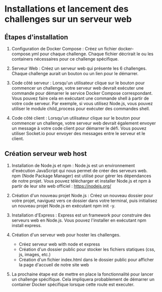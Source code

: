 

# Installations et lancement des challenges sur un serveur web 

## Étapes d'installation 
1. Configuration de Docker Compose : Créez un fichier docker-compose.yml pour chaque challenge. Chaque fichier décrirait le ou les containers nécessaires pour ce challenge spécifique.

2. Serveur Web : Créez un serveur web qui présente les 6 challenges. Chaque challenge aurait un bouton ou un lien pour le démarrer.

3. Code côté serveur : Lorsqu'un utilisateur clique sur le bouton pour commencer un challenge, votre serveur web devrait exécuter une commande pour démarrer le service Docker Compose correspondant. Vous pouvez faire cela en exécutant une commande shell à partir de votre code serveur. Par exemple, si vous utilisez Node.js, vous pouvez utiliser le module child_process pour exécuter des commandes shell.

4. Code côté client : Lorsqu'un utilisateur clique sur le bouton pour commencer un challenge, votre serveur web devrait également envoyer un message à votre code client pour démarrer le défi. Vous pouvez utiliser Socket.io pour envoyer des messages entre le serveur et le client.


## Création serveur web host
1. Installation de Node.js et npm : Node.js est un environnement d'exécution JavaScript qui nous permet de créer des serveurs web. npm (Node Package Manager) est utilisé pour gérer les dépendances de notre projet. Vous pouvez télécharger et installer Node.js et npm à partir de leur site web officiel : https://nodejs.org/

2. Création d'un nouveau projet Node.js : Créez un nouveau dossier pour votre projet, naviguez vers ce dossier dans votre terminal, puis initialisez un nouveau projet Node.js en exécutant npm init -y.

3. Installation d'Express : Express est un framework pour construire des serveurs web en Node.js. Vous pouvez l'installer en exécutant npm install express. 

4. Création d'un serveur web pour hoster les challenges. 
    - Créez serveur web with node et express
    - Création d'un dossier public pour stocker les fichiers statiques (css, js, images, etc.)
    - Création d'un fichier index.html dans le dossier public pour afficher la page d'accueil de notre site web

5. La prochaine étape est de mettre en place la fonctionnalité pour lancer un challenge spécifique. Cela impliquera probablement de démarrer un container Docker spécifique lorsque cette route est executer.